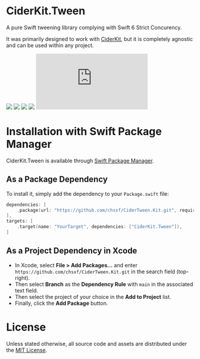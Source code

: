 # CiderKit.Tween

A pure Swift tweening library complying with Swift 6 Strict Concurency.

It was primarily designed to work with [CiderKit](https://github.com/chsxf/CiderKit), but it is completely agnostic and can be used within any project.

![](https://img.shields.io/badge/Platform-macOS%2014%2B%20%7C%20iOS%2013%2B%20%7C%20iPadOS%2013%2B%20%7C%20tvOS%2013%2B%20%7C%20visionOS%201%2B-orange)
![](https://img.shields.io/badge/Swift-6-orange)
![](https://github.com/chsxf/CiderCSSKit/actions/workflows/swift.yml/badge.svg)
[![](https://img.shields.io/badge/gitmoji-%20😜%20😍-FFDD67.svg)](https://gitmoji.dev/)
![](https://analytics.chsxf.dev/GitHubStats.badge/CiderKig.Tween/README.md) 

# Installation with Swift Package Manager

CiderKit.Tween is available through [Swift Package Manager](https://github.com/apple/swift-package-manager).

## As a Package Dependency

To install it, simply add the dependency to your `Package.swift` file:

```swift
dependencies: [
    .package(url: "https://github.com/chsxf/CiderTween.Kit.git", requirement: .branch("main")),
],
targets: [
    .target(name: "YourTarget", dependencies: ["CiderKit.Tween"]),
]
```

## As a Project Dependency in Xcode

- In Xcode, select **File > Add Packages...** and enter `https://github.com/chsxf/CiderTween.Kit.git` in the search field (top-right). 
- Then select **Branch** as the **Dependency Rule** with `main` in the associated text field.
- Then select the project of your choice in the **Add to Project** list.
- Finally, click the **Add Package** button.

# License

Unless stated otherwise, all source code and assets are distributed under the [MIT License](LICENSE).

